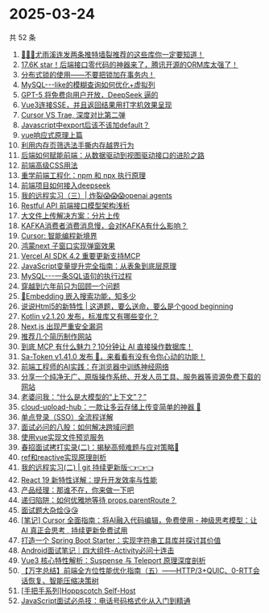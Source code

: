 # 2025-03-24

共 52 条

<!-- BEGIN JUEJIN -->
<!-- 最后更新时间 2025-03-24 01:09:51 +0800 -->
1. [🚀🚀🚀尤雨溪连发两条推特墙裂推荐的这些库你一定要知道！](https://juejin.cn/post/7484131071569772595)
1. [17.6K star！后端接口零代码的神器来了，腾讯开源的ORM库太强了！](https://juejin.cn/post/7483802155063050280)
1. [分布式锁的使用——不要把锁加在事务内！](https://juejin.cn/post/7484023895268278310)
1. [MySQL---like的模糊查询如何优化+虚拟列](https://juejin.cn/post/7484146964478574643)
1. [GPT-5 将免费向用户开放，DeepSeek 逼的](https://juejin.cn/post/7484083121999544374)
1. [Vue3连接SSE，并且返回结果用打字机效果呈现](https://juejin.cn/post/7483817491443384346)
1. [Cursor VS Trae, 深度对比第二弹](https://juejin.cn/post/7483883457551040553)
1. [Javascript中export后该不该加default？](https://juejin.cn/post/7483764202710138906)
1. [vue响应式原理上篇](https://juejin.cn/post/7483667069294526475)
1. [利用内存页筛选法手撕内存越界行为](https://juejin.cn/post/7484023895269326886)
1. [后端如何赋能前端：从数据驱动到视图驱动接口的进阶之路](https://juejin.cn/post/7483802155062935592)
1. [前端高级CSS用法](https://juejin.cn/post/7484470326081503267)
1. [重学前端工程化：npm 和 npx 执行原理](https://juejin.cn/post/7483390393415024692)
1. [前端项目如何接入deepseek](https://juejin.cn/post/7483707213233913907)
1. [我的远程实习（三）| 炸裂😱😱😱openai agents](https://juejin.cn/post/7484146964479475763)
1. [Restful API 前端接口模型架构浅析](https://juejin.cn/post/7483736218191167540)
1. [大文件上传解决方案：分片上传](https://juejin.cn/post/7483709254849544233)
1. [KAFKA消费者消费消息慢，会对KAFKA有什么影响？](https://juejin.cn/post/7484148683438145571)
1. [Cursor: 智能编程新境界](https://juejin.cn/post/7484023895252877339)
1. [鸿蒙next 子窗口实现弹窗效果](https://juejin.cn/post/7484023895269802022)
1. [Vercel AI SDK 4.2 重要更新支持MCP](https://juejin.cn/post/7484078291248594980)
1. [JavaScript变量提升完全指南：从表象到底层原理](https://juejin.cn/post/7484131071570083891)
1. [MySQL---一条SQL语句的执行过程](https://juejin.cn/post/7484079795494125594)
1. [穿越到六年前只为回顾一个问题](https://juejin.cn/post/7483701212555460617)
1. [🤔Embedding 嵌入搜索功能，知多少](https://juejin.cn/post/7484249031902085183)
1. [说说Html5的新特性  |  这道题，要么送命，要么是个good beginning](https://juejin.cn/post/7484088857283854347)
1. [Kotlin v2.1.20 发布，标准库又有哪些变化？](https://juejin.cn/post/7483687583488409636)
1. [Next.js 出现严重安全漏洞](https://juejin.cn/post/7484258299488960562)
1. [推荐几个简历制作网站](https://juejin.cn/post/7484023895252156443)
1. [到底 MCP 有什么魅力？10分钟让 AI 直接操作数据库！](https://juejin.cn/post/7483790173642440741)
1. [Sa-Token v1.41.0 发布 🚀，来看看有没有令你心动的功能！](https://juejin.cn/post/7484191942358499368)
1. [前端工程师的AI实践：在浏览器中训练神经网络](https://juejin.cn/post/7483865391115911205)
1. [分享一个纯净无广、原版操作系统、开发人员工具、服务器等资源免费下载的网站](https://juejin.cn/post/7484079795493830682)
1. [老婆问我：“什么是大模型的“上下文”？”](https://juejin.cn/post/7483790173642506277)
1. [cloud-upload-hub：一款让多云存储上传变简单的神器 🚀](https://juejin.cn/post/7483763157165490191)
1. [单点登录（SSO）全流程详解](https://juejin.cn/post/7483708438683287587)
1. [面试必问的八股：如何解决跨域问题](https://juejin.cn/post/7484164591040921636)
1. [使用vue实现文件预览服务](https://juejin.cn/post/7484202778538065959)
1. [春招面试拷打实录(二)：揭秘高频难题与应对策略🧐](https://juejin.cn/post/7484468071991083035)
1. [ref和reactive实现原理剖析](https://juejin.cn/post/7484223278233681939)
1. [我的远程实习(二) | git 持续更新版👈👈👈](https://juejin.cn/post/7484088857283837963)
1. [React 19 新特性详解：提升开发效率与性能](https://juejin.cn/post/7483802155061706792)
1. [产品经理：那谁不在，你来做一下吧](https://juejin.cn/post/7483763157166718991)
1. [递归陷阱：如何优雅地等待 props.parentRoute？](https://juejin.cn/post/7483501805077266495)
1. [面试题大杂烩😘😘](https://juejin.cn/post/7484292626260328489)
1. [[笔记] Cursor 全面指南：将AI融入代码编辑，免费使用 - 神级思考模型：让 AI 真正会思考 , 持续更新免费试用](https://juejin.cn/post/7483900235289264143)
1. [打造一个 Spring Boot Starter：实现字符串工具库并探讨其价值](https://juejin.cn/post/7483857573872631858)
1. [Android面试笔记｜四大组件-Activity必问十连击](https://juejin.cn/post/7483806479859777536)
1. [Vue3 核心特性解析：Suspense 与 Teleport 原理深度剖析](https://juejin.cn/post/7484454543351595042)
1. [【万字总结】前端全方位性能优化指南（五）——HTTP/3+QUIC、0-RTT会话恢复、智能压缩决策树](https://juejin.cn/post/7483817491441909786)
1. [[手把手系列]Hoppscotch Self-Host](https://juejin.cn/post/7484127823176728610)
1. [JavaScript面试必杀技：电话号码格式化从入门到精通](https://juejin.cn/post/7484127823176187938)
<!-- END JUEJIN -->